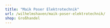 ```yaml
---
title: "Maik Poser Elektrotechnik"
url: /wilhelmshaven/maik-poser-elektrotechnik/
shop: Großhandel
---
```

